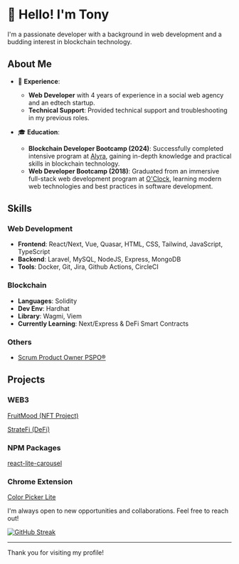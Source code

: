 # 👋 Hello! I'm Tony

I'm a passionate developer with a background in web development and a budding interest in blockchain technology.

## About Me

- 💼 **Experience**:
  - **Web Developer** with 4 years of experience in a social web agency and an edtech startup.
  - **Technical Support**: Provided technical support and troubleshooting in my previous roles.

- 🎓 **Education**:
  - **Blockchain Developer Bootcamp (2024)**: Successfully completed intensive program at [Alyra](https://alyra.fr/), gaining in-depth knowledge and practical skills in blockchain technology.
  - **Web Developer Bootcamp (2018)**: Graduated from an immersive full-stack web development program at [O'Clock](https://oclock.io/), learning modern web technologies and best practices in software development.

## Skills

### Web Development
- **Frontend**: React/Next, Vue, Quasar, HTML, CSS, Tailwind, JavaScript, TypeScript
- **Backend**: Laravel, MySQL, NodeJS, Express, MongoDB
- **Tools**: Docker, Git, Jira, Github Actions, CircleCI

### Blockchain
- **Languages**: Solidity
- **Dev Env**: Hardhat
- **Library**: Wagmi, Viem
- **Currently Learning**: Next/Express & DeFi  Smart Contracts

### Others
- [Scrum Product Owner PSPO®](https://www.scrum.org/assessments/professional-scrum-product-owner-i-certification)

## Projects

### WEB3

[FruitMood (NFT Project)](https://fruitmood.vercel.app/)

[StrateFi (DeFi)](https://stratefi.vercel.app/)

### NPM Packages

[react-lite-carousel](https://www.npmjs.com/package/react-lite-carousel)

### Chrome Extension

[Color Picker Lite](https://chromewebstore.google.com/detail/color-picker-lite/alaahbknffekmlfalifhodohhgjmofgp)

I'm always open to new opportunities and collaborations. Feel free to reach out!

[![GitHub Streak](https://streak-stats.demolab.com?user=Tony-S201&theme=meta-light&mode=weekly)](https://git.io/streak-stats)

---

Thank you for visiting my profile!

